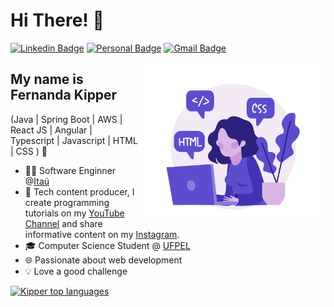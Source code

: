 
<h1>Hi There! 👋</h1>

[![Linkedin Badge](https://img.shields.io/badge/-LinkedIn-6633cc?style=flat-square&logo=Linkedin&logoColor=white&link=https://www.linkedin.com/in/fernanda-kipper-5958a61a9/)](https://www.linkedin.com/in/fernanda-kipper-5958a61a9/)
[![Personal Badge](https://img.shields.io/badge/-Website-6633cc?style=flat-square&logo=Me&logoColor=white&link=https://www.fernandakipper.com/)](https://fernandakipper.com/)
[![Gmail Badge](https://img.shields.io/badge/-contato@fernandakipper.com-6633cc?style=flat-square&logo=Gmail&logoColor=white&link=mailto:contato@fernandakipper.com)](mailto:contato@fernandakipper.com)

<img align="right" alt="Code Girl image" src="./codeGirl.jpg"  width="300px"/>

## My name is Fernanda Kipper
(Java | Spring Boot | AWS | React JS | Angular | Typescript | Javascript | HTML | CSS ) 🚀
- 👩‍💻 Software Enginner @[Itaú](https://www.itau.com.br/)
- 🎥 Tech content producer, I create programming tutorials on my [YouTube Channel](https://www.youtube.com/@kipperdev) and share informative content on my [Instagram](https://www.instagram.com/kipper.dev/).
- 🎓 Computer Science Student @ [UFPEL](https://portal.ufpel.edu.br/)
- 🌐 Passionate about web development
- 💡 Love a good challenge

<div align="left">
  
[![Kipper top languages](https://github-readme-stats.vercel.app/api/top-langs/?username=Fernanda-Kipper&theme=blue-white)](https://github.com/anuraghazra/github-readme-stats)
  
 </div>


